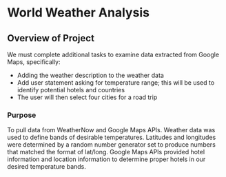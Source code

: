 # World Weather Analysis

## Overview of Project
We must complete additional tasks to examine data extracted from Google Maps, specifically:
* Adding the weather description to the weather data
* Add user statement asking for temperature range; this will be used to identify potential hotels and countries
* The user will then select four cities for a road trip

### Purpose
To pull data from WeatherNow and Google Maps APIs. Weather data was used to define bands of desirable temperatures. Latitudes and longitudes were determined by a random number generator set to produce numbers that matched the format of lat/long. Google Maps APIs provided hotel information and location information to determine proper hotels in our desired temperature bands. 

